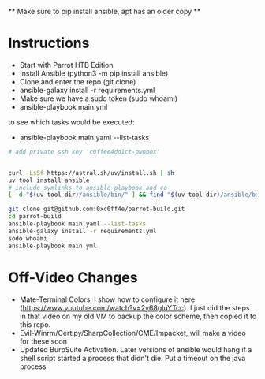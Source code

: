 ** Make sure to pip install ansible, apt has an older copy **

# Instructions
* Start with Parrot HTB Edition
* Install Ansible (python3 -m pip install ansible)
* Clone and enter the repo (git clone)
* ansible-galaxy install -r requirements.yml
* Make sure we have a sudo token (sudo whoami)
* ansible-playbook main.yml

to see which tasks would be executed: 
* ansible-playbook main.yaml --list-tasks 

```bash
# add private ssh key 'c0ffee4dd1ct-pwnbox'


curl -LsSf https://astral.sh/uv/install.sh | sh
uv tool install ansible
# include symlinks to ansible-playbook and co
[ -d "$(uv tool dir)/ansible/bin/" ] && find "$(uv tool dir)/ansible/bin/" -mindepth 1 -maxdepth 1 -type f -executable -regextype posix-extended -regex '^((.+/)?)[^.]+' -print0 | xargs -0 ln -s -t "${HOME}/.local/bin/"

git clone git@github.com:0xc0ff4e/parrot-build.git
cd parrot-build
ansible-playbook main.yaml --list-tasks 
ansible-galaxy install -r requirements.yml
sodo whoami 
ansible-playbook main.yml
```

# Off-Video Changes
* Mate-Terminal Colors, I show how to configure it here (https://www.youtube.com/watch?v=2y68gluYTcc). I just did the steps in that video on my old VM to backup the color scheme, then copied it to this repo.
* Evil-Winrm/Certipy/SharpCollection/CME/Impacket, will make a video for these soon
* Updated BurpSuite Activation. Later versions of ansible would hang if a shell script started a process that didn't die. Put a timeout on the java process
